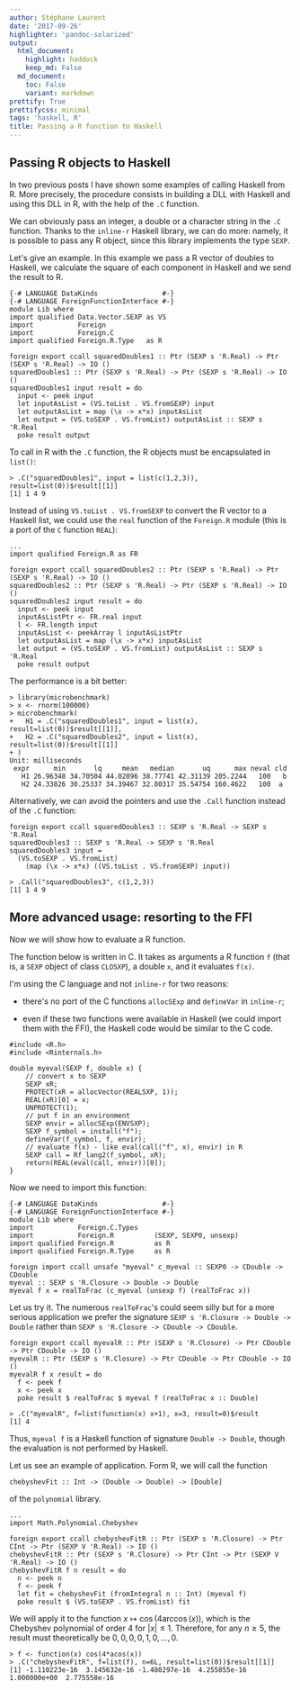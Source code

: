 ```yaml
---
author: Stéphane Laurent
date: '2017-09-26'
highlighter: 'pandoc-solarized'
output:
  html_document:
    highlight: haddock
    keep_md: False
  md_document:
    toc: False
    variant: markdown
prettify: True
prettifycss: minimal
tags: 'haskell, R'
title: Passing a R function to Haskell
---
```


Passing R objects to Haskell
----------------------------

In two previous posts I have shown some examples of calling Haskell from
R. More precisely, the procedure consists in building a DLL with Haskell
and using this DLL in R, with the help of the `.C` function.

We can obviously pass an integer, a double or a character string in the
`.C` function. Thanks to the `inline-r` Haskell library, we can do more:
namely, it is possible to pass any R object, since this library
implements the type `SEXP`.

Let's give an example. In this example we pass a R vector of doubles to
Haskell, we calculate the square of each component in Haskell and we
send the result to R.

``` {.haskell}
{-# LANGUAGE DataKinds                #-}
{-# LANGUAGE ForeignFunctionInterface #-}
module Lib where
import qualified Data.Vector.SEXP as VS
import           Foreign
import           Foreign.C
import qualified Foreign.R.Type   as R

foreign export ccall squaredDoubles1 :: Ptr (SEXP s 'R.Real) -> Ptr (SEXP s 'R.Real) -> IO ()
squaredDoubles1 :: Ptr (SEXP s 'R.Real) -> Ptr (SEXP s 'R.Real) -> IO ()
squaredDoubles1 input result = do
  input <- peek input
  let inputAsList = (VS.toList . VS.fromSEXP) input
  let outputAsList = map (\x -> x*x) inputAsList
  let output = (VS.toSEXP . VS.fromList) outputAsList :: SEXP s 'R.Real
  poke result output
```

To call in R with the `.C` function, the R objects must be encapsulated
in `list()`:

``` {.r}
> .C("squaredDoubles1", input = list(c(1,2,3)), result=list(0))$result[[1]]
[1] 1 4 9
```

Instead of using `VS.toList . VS.fromSEXP` to convert the R vector to a
Haskell list, we could use the `real` function of the `Foreign.R` module
(this is a port of the `C` function `REAL`):

``` {.haskell}
...
import qualified Foreign.R as FR

foreign export ccall squaredDoubles2 :: Ptr (SEXP s 'R.Real) -> Ptr (SEXP s 'R.Real) -> IO ()
squaredDoubles2 :: Ptr (SEXP s 'R.Real) -> Ptr (SEXP s 'R.Real) -> IO ()
squaredDoubles2 input result = do
  input <- peek input
  inputAsListPtr <- FR.real input
  l <- FR.length input
  inputAsList <- peekArray l inputAsListPtr
  let outputAsList = map (\x -> x*x) inputAsList
  let output = (VS.toSEXP . VS.fromList) outputAsList :: SEXP s 'R.Real
  poke result output
```

The performance is a bit better:

``` {.r}
> library(microbenchmark)
> x <- rnorm(100000)
> microbenchmark(
+   H1 = .C("squaredDoubles1", input = list(x), result=list(0))$result[[1]],
+   H2 = .C("squaredDoubles2", input = list(x), result=list(0))$result[[1]]
+ )
Unit: milliseconds
 expr      min       lq     mean   median       uq      max neval cld
   H1 26.96348 34.70504 44.02896 38.77741 42.31139 205.2244   100   b
   H2 24.33826 30.25337 34.39467 32.80317 35.54754 160.4622   100  a 
```

Alternatively, we can avoid the pointers and use the `.Call` function
instead of the `.C` function:

``` {.haskell}
foreign export ccall squaredDoubles3 :: SEXP s 'R.Real -> SEXP s 'R.Real
squaredDoubles3 :: SEXP s 'R.Real -> SEXP s 'R.Real
squaredDoubles3 input =
  (VS.toSEXP . VS.fromList)
    (map (\x -> x*x) ((VS.toList . VS.fromSEXP) input))
```

``` {.r}
> .Call("squaredDoubles3", c(1,2,3))
[1] 1 4 9
```

More advanced usage: resorting to the FFI
-----------------------------------------

Now we will show how to evaluate a R function.

The function below is written in C. It takes as arguments a R function
`f` (that is, a `SEXP` object of class `CLOSXP`), a double `x`, and it
evaluates `f(x)`.

I'm using the C language and not `inline-r` for two reasons:

-   there's no port of the C functions `allocSExp` and `defineVar` in
    `inline-r`;

-   even if these two functions were available in Haskell (we could
    import them with the FFI), the Haskell code would be similar to the
    C code.

``` {.c}
#include <R.h>
#include <Rinternals.h>

double myeval(SEXP f, double x) {
    // convert x to SEXP
    SEXP xR;
    PROTECT(xR = allocVector(REALSXP, 1));
    REAL(xR)[0] = x;
    UNPROTECT(1);
    // put f in an environment
    SEXP envir = allocSExp(ENVSXP);
    SEXP f_symbol = install("f");
    defineVar(f_symbol, f, envir);
    // evaluate f(x) - like eval(call("f", x), envir) in R
    SEXP call = Rf_lang2(f_symbol, xR);
    return(REAL(eval(call, envir))[0]);
}
```

Now we need to import this function:

``` {.haskell}
{-# LANGUAGE DataKinds                #-}
{-# LANGUAGE ForeignFunctionInterface #-}
module Lib where
import           Foreign.C.Types
import           Foreign.R          (SEXP, SEXP0, unsexp)
import qualified Foreign.R          as R
import qualified Foreign.R.Type     as R

foreign import ccall unsafe "myeval" c_myeval :: SEXP0 -> CDouble -> CDouble
myeval :: SEXP s 'R.Closure -> Double -> Double
myeval f x = realToFrac (c_myeval (unsexp f) (realToFrac x))
```

Let us try it. The numerous `realToFrac`'s could seem silly but for a
more serious application we prefer the signature
`SEXP s 'R.Closure -> Double -> Double` rather than
`SEXP s 'R.Closure -> CDouble -> CDouble`.

``` {.haskell}
foreign export ccall myevalR :: Ptr (SEXP s 'R.Closure) -> Ptr CDouble -> Ptr CDouble -> IO ()
myevalR :: Ptr (SEXP s 'R.Closure) -> Ptr CDouble -> Ptr CDouble -> IO ()
myevalR f x result = do
  f <- peek f
  x <- peek x
  poke result $ realToFrac $ myeval f (realToFrac x :: Double)
```

``` {.r}
> .C("myevalR", f=list(function(x) x+1), x=3, result=0)$result
[1] 4
```

Thus, `myeval f` is a Haskell function of signature `Double -> Double`,
though the evaluation is not performed by Haskell.

Let us see an example of application. Form R, we will call the function

``` {.haskell}
chebyshevFit :: Int -> (Double -> Double) -> [Double]
```

of the `polynomial` library.

``` {.haskell}
...
import Math.Polynomial.Chebyshev

foreign export ccall chebyshevFitR :: Ptr (SEXP s 'R.Closure) -> Ptr CInt -> Ptr (SEXP V 'R.Real) -> IO ()
chebyshevFitR :: Ptr (SEXP s 'R.Closure) -> Ptr CInt -> Ptr (SEXP V 'R.Real) -> IO ()
chebyshevFitR f n result = do
  n <- peek n
  f <- peek f
  let fit = chebyshevFit (fromIntegral n :: Int) (myeval f)
  poke result $ (VS.toSEXP . VS.fromList) fit
```

We will apply it to the function $x \mapsto \cos(4\arccos(x))$, which is
the Chebyshev polynomial of order $4$ for $|x| \leq 1$. Therefore, for
any $n \geq 5$, the result must theoretically be
$0, 0, 0, 0, 1, 0, \ldots, 0$.

``` {.r}
> f <- function(x) cos(4*acos(x))
> .C("chebyshevFitR", f=list(f), n=6L, result=list(0))$result[[1]]
[1] -1.110223e-16  3.145632e-16 -1.480297e-16  4.255855e-16  1.000000e+00  2.775558e-16
```
